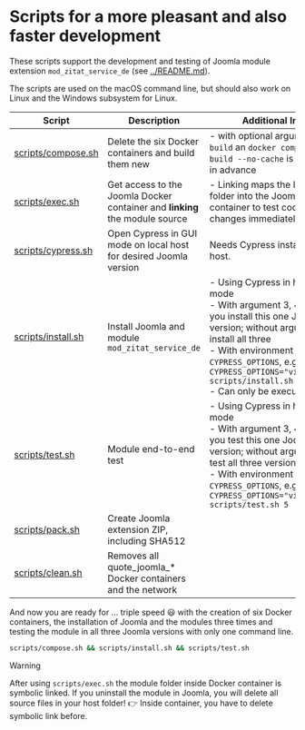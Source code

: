# Scripts for a more pleasant and also faster development

These scripts support the development and testing of Joomla module extension `mod_zitat_service_de` (see [../README.md](../README.md)).

The scripts are used on the macOS command line, but should also work on Linux and the Windows subsystem for Linux.

| Script | Description | Additional Info |
| --- | --- | --- |
| [scripts/compose.sh](./compose.sh) | Delete the six Docker containers and build them new | - with optional argument `build` an `docker compose build --no-cache` is executed in advance |
| [scripts/exec.sh](./exec.sh) | Get access to the Joomla Docker container and **linking** the module source | - Linking maps the local host folder into the Joomla Docker container to test code changes immediately |
| [scripts/cypress.sh](./cypress.sh) | Open Cypress in GUI mode on local host for desired Joomla version | Needs Cypress installed on host. |
| [scripts/install.sh](./install.sh) | Install Joomla and module `mod_zitat_service_de` | - Using Cypress in headless mode<br>- With argument 3, 4, or 5 you install this one Joomla version; without argument install all three<br>- With environment variable `CYPRESS_OPTIONS`, e.g., `CYPRESS_OPTIONS="video=true" scripts/install.sh 5`<br />- Can only be executed once |
| [scripts/test.sh](./test.sh) | Module end-to-end test | - Using Cypress in headless mode<br>- With argument 3, 4, or 5 you test this one Joomla version; without argument to test all three versions<br>- With environment variable `CYPRESS_OPTIONS`, e.g., `CYPRESS_OPTIONS="video=true" scripts/test.sh 5` |
| [scripts/pack.sh](./pack.sh) | Create Joomla extension ZIP, including SHA512 |  |
| [scripts/clean.sh](./clean.sh) | Removes all quote_joomla_* Docker containers and the network |  |

And now you are ready for ... triple speed :smiley: with the creation of six Docker containers, the installation of Joomla and the modules three times and testing the module in all three Joomla versions with only one command line.
```bash
scripts/compose.sh && scripts/install.sh && scripts/test.sh
```

> [!WARNING]
> After using `scripts/exec.sh` the module folder inside Docker container is symbolic linked. If you uninstall the module in Joomla, you will delete all source files in your host folder! :point_right: Inside container, you have to delete symbolic link before.
